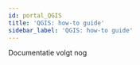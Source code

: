```yaml
---
id: portal_QGIS
title: 'QGIS: how-to guide'
sidebar_label: 'QGIS: how-to guide'
---
```


Documentatie volgt nog